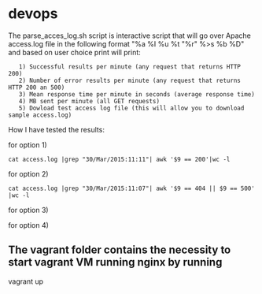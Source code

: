 # devops

The parse_acces_log.sh script is interactive script that will go over Apache access.log file in the following format "%a %I %u %t \"%r\" %>s %b %D" and based on user choice print will print:

       1) Successful results per minute (any request that returns HTTP 200)
       2) Number of error results per minute (any request that returns HTTP 200 an 500)
       3) Mean response time per minute in seconds (average response time)
       4) MB sent per minute (all GET requests)
       5) Dowload test access log file (this will allow you to download sample access.log)


How I have tested the results:

for option 1)

` cat access.log |grep "30/Mar/2015:11:11"| awk '$9 == 200'|wc -l `

for option 2)

` cat access.log |grep "30/Mar/2015:11:07"| awk '$9 == 404 || $9 == 500' |wc -l `

for option 3)

for option 4)

## The vagrant folder contains the necessity to start vagrant VM running nginx by running 

vagrant up
